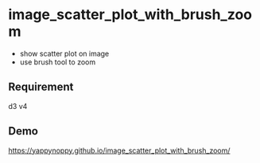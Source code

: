 # image_scatter_plot_with_brush_zoom

- show scatter plot on image
- use brush tool to zoom

## Requirement

d3 v4

## Demo

https://yappynoppy.github.io/image_scatter_plot_with_brush_zoom/
